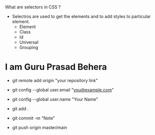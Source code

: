 What are selectors in CSS ?
- Selectros are used to get the elements and to add styles to particular element.
    - Element
    - Class
    - Id
    - Universal
    - Grouping 








# I am Guru Prasad Behera

- git remote add origin "your repository link"
- git config --global user.email "you@example.com"
- git config --global user.name "Your Name"

- git add .
- git commit -m "Note"
- git push origin master/main